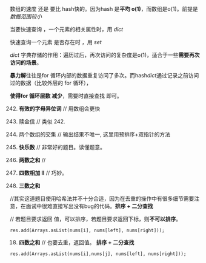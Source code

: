  数组的速度 还是 要比 hash快的。因为hash 是**平均 o(1)**，而数组是o(1)。前提是*数据范围较小*
 
 
 当要快速查询 ，一个元素的相关属性时，用 *dict*
 
 快速查询一个元素 是否存在时 ，用 *set*
 
 *dict* 字典存储的作用：遍历过后，再次访问的复杂度是o(1)，适合于一些**需要再次访问的场景**。
 
 **暴力解**往往是for 循环内部的数据重复访问了多次。而hash*dict*通过记录之前访问过的数据（比较外层的 for 循环），
 
 **使得for 循环层数 减少**，需要时直接查找 即可。
 
242. **有效的字母异位词**   //  用数组会更快

383. 赎金信  //  类似 242.

349. 两个数组的交集  // 输出结果不唯一, 这里用预排序+双指针的方法

202. **快乐数**   // 非常好的题目。读懂题意。

1. **两数之和**  // 

454. **四数相加 II**  // 巧妙。

15. **三数之和**   

//其实这道题目使用哈希法并不十分合适，因为在去重的操作中有很多细节需要注意，在面试中很难直接写出没有bug的代码。**排序 + 二分查找**
                
// 若题目要求返回 值，可以排序，若题目要求返回下标，则**不可以排序**。    
                 
```
res.add(Arrays.asList(nums[i], nums[left], nums[right]));
```               

18. **四数之和**   // 也要去重，返回值。 **排序 + 二分查找** 

```
res.add(Arrays.asList(nums[i],nums[j], nums[left], nums[right]));
```
